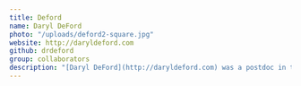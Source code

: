 ```yaml
---
title: Deford
name: Daryl DeFord
photo: "/uploads/deford2-square.jpg"
website: http://daryldeford.com
github: drdeford
group: collaborators
description: "[Daryl DeFord](http://daryldeford.com) was a postdoc in the group through Justin Solomon's lab at MIT, with research interests in complex networks and the mathematics of social data. He is an assistant professor in the Department of Mathematics and Statistics at Washington State University.\n"
---
```



